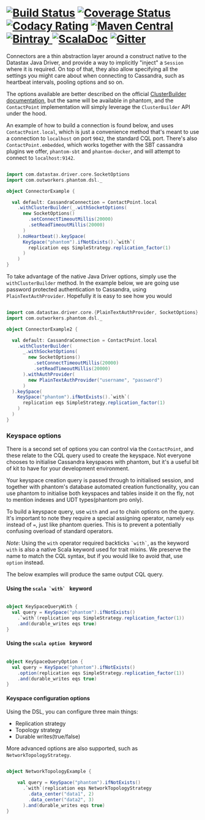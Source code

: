 [![Build Status](https://travis-ci.org/outworkers/phantom.svg?branch=develop)](https://travis-ci.org/outworkers/phantom?branch=develop) [![Coverage Status](https://coveralls.io/repos/github/outworkers/phantom/badge.svg?branch=develop)](https://coveralls.io/github/outworkers/phantom?branch=develop)  [![Codacy Rating](https://api.codacy.com/project/badge/grade/25bee222a7d142ff8151e6ceb39151b4)](https://www.codacy.com/app/flavian/phantom_2) [![Maven Central](https://maven-badges.herokuapp.com/maven-central/com.outworkers/phantom-dsl_2.11/badge.svg)](https://maven-badges.herokuapp.com/maven-central/com.outworkers/phantom-dsl_2.11) [![Bintray](https://api.bintray.com/packages/outworkers/oss-releases/phantom-dsl/images/download.svg) ](https://bintray.com/outworkers/oss-releases/phantom-dsl/_latestVersion) [![ScalaDoc](http://javadoc-badge.appspot.com/com.outworkers/phantom-dsl_2.11.svg?label=scaladoc)](http://javadoc-badge.appspot.com/com.outworkers/phantom-dsl_2.11) [![Gitter](https://badges.gitter.im/Join%20Chat.svg)](https://gitter.im/outworkers/phantom?utm_source=badge&utm_medium=badge&utm_campaign=pr-badge&utm_content=badge)
======================================

Connectors are a thin abstraction layer around a construct native to the Datastax Java Driver, and provide a way to implicitly "inject" a `Session`
where it is required. On top of that, they also allow specifying all the settings you might care about when connecting to Cassandra, such as heartbeat intervals,
pooling options and so on.


The options available are better described on the official [ClusterBuilder documentation](https://docs.datastax.com/en/drivers/java/3.1/com/datastax/driver/core/Cluster.Builder.html), but
the same will be available in phantom, and the `ContactPoint` implementation will simply leverage the `ClusterBuilder` API under the hood.


An example of how to build a connection is found below, and uses `ContactPoint.local`, which is just a convenience method that's meant to
use a connection to `localhost` on port `9042`, the standard CQL port. There's also `ContactPoint.embedded`, which works together with
the  SBT cassandra plugins we offer, `phantom-sbt` and `phantom-docker`, and will attempt to connect to `localhost:9142`.

```scala

import com.datastax.driver.core.SocketOptions
import com.outworkers.phantom.dsl._

object ConnectorExample {

  val default: CassandraConnection = ContactPoint.local
    .withClusterBuilder(_.withSocketOptions(
      new SocketOptions()
        .setConnectTimeoutMillis(20000)
        .setReadTimeoutMillis(20000)
      )
    ).noHeartbeat().keySpace(
      KeySpace("phantom").ifNotExists().`with`(
        replication eqs SimpleStrategy.replication_factor(1)
      )
    )
}

```

To take advantage of the native Java Driver options, simply use the `withClusterBuilder` method. In the example below,
we are going use password protected authentication to Cassandra, using `PlainTextAuthProvider`. Hopefully it is
easy to see how you would

```scala

import com.datastax.driver.core.{PlainTextAuthProvider, SocketOptions}
import com.outworkers.phantom.dsl._

object ConnectorExample2 {

  val default: CassandraConnection = ContactPoint.local
    .withClusterBuilder(
      _.withSocketOptions(
        new SocketOptions()
          .setConnectTimeoutMillis(20000)
          .setReadTimeoutMillis(20000)
      ).withAuthProvider(
        new PlainTextAuthProvider("username", "password")
      )
  ).keySpace(
    KeySpace("phantom").ifNotExists().`with`(
      replication eqs SimpleStrategy.replication_factor(1)
    )
  )
}

```


### Keyspace options

There is a second set of options you can control via the `ContactPoint`, and these relate to the CQL query used to create
the keyspace. Not everyone chooses to initialise Cassandra keyspaces with phantom, but it's a useful bit of kit to have
for your development environment.

Your keyspace creation query is passed through to initialised session, and together with phantom's database automated
creation functionality, you can use phantom to initialise both keyspaces and tables inside it on the fly, not to mention
indexes and UDT types(phantom pro only).


To build a keyspace query, use `with` and `and` to chain options on the query. It's important to note they require
a special assigning operator, namely `eqs` instead of `=`, just like phantom queries. This is to prevent a potentially
confusing overload of standard operators.

*Note*: Using the `with` operator required backticks ``` `with` ```, as the keyword `with` is also a native Scala keyword
used for trait mixins. We preserve the name to match the CQL syntax, but if you would like to avoid that, use `option` instead.

The below examples will produce the same output CQL query.

#### Using the ```scala `with` ``` keyword

```scala

object KeySpaceQueryWith {
  val query = KeySpace("phantom").ifNotExists()
    .`with`(replication eqs SimpleStrategy.replication_factor(1))
    .and(durable_writes eqs true)
}

```

#### Using the ```scala option ``` keyword

```scala

object KeySpaceQueryOption {
  val query = KeySpace("phantom").ifNotExists()
    .option(replication eqs SimpleStrategy.replication_factor(1))
    .and(durable_writes eqs true)
}

```


#### Keyspace configuration options

Using the DSL, you can configure three main things:

- Replication strategy
- Topology strategy
- Durable writes(true/false)

More advanced options are also supported, such as `NetworkTopologyStrategy`.

```scala

object NetworkTopologyExample {

    val query = KeySpace("phantom").ifNotExists()
      .`with`(replication eqs NetworkTopologyStrategy
        .data_center("data1", 2)
        .data_center("data2", 3)
      ).and(durable_writes eqs true)
}
```
